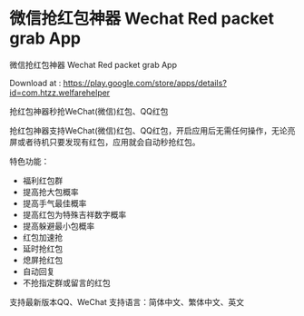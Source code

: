 # 微信抢红包神器 Wechat Red packet grab App
微信抢红包神器
Wechat Red packet grab App

Download at : https://play.google.com/store/apps/details?id=com.htzz.welfarehelper

抢红包神器秒抢WeChat(微信)红包、QQ红包

抢红包神器支持WeChat(微信)红包、QQ红包，开启应用后无需任何操作，无论亮屏或者待机只要发现有红包，应用就会自动秒抢红包。

特色功能：
 - 福利红包群
 - 提高抢大包概率
 - 提高手气最佳概率
 - 提高红包为特殊吉祥数字概率
 - 提高躲避最小包概率
 - 红包加速抢
 - 延时抢红包
 - 熄屏抢红包
 - 自动回复
 - 不抢指定群或留言的红包

支持最新版本QQ、WeChat
支持语言：简体中文、繁体中文、英文
